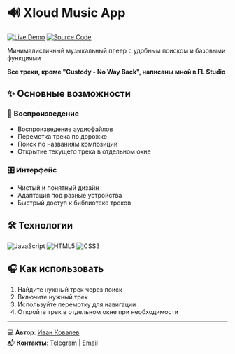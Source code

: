# 🔊 Xloud Music App

[![Live Demo](https://img.shields.io/badge/-ДЕМО-1DB954?style=for-the-badge&logo=spotify&logoColor=white)](https://ivkovalevv.github.io/xloudmusicapp/)
[![Source Code](https://img.shields.io/badge/-КОД-181717?style=for-the-badge&logo=github&logoColor=white)](https://github.com/ivkovalevv/xloudmusicapp)

Минималистичный музыкальный плеер с удобным поиском и базовыми функциями

**Все треки, кроме "Custody - No Way Back", написаны мной в FL Studio**

## ✨ Основные возможности

### 🎵 Воспроизведение
- Воспроизведение аудиофайлов
- Перемотка трека по дорожке
- Поиск по названиям композиций
- Открытие текущего трека в отдельном окне

### 🎛 Интерфейс
- Чистый и понятный дизайн
- Адаптация под разные устройства
- Быстрый доступ к библиотеке треков

## 🛠 Технологии

![JavaScript](https://img.shields.io/badge/-JavaScript-F7DF1E?style=for-the-badge&logo=javascript&logoColor=black)
![HTML5](https://img.shields.io/badge/-HTML5-E34F26?style=for-the-badge&logo=html5&logoColor=white)
![CSS3](https://img.shields.io/badge/-CSS3-1572B6?style=for-the-badge&logo=css3&logoColor=white)

## 🎧 Как использовать

1. Найдите нужный трек через поиск
2. Включите нужный трек
3. Используйте перемотку для навигации
4. Откройте трек в отдельном окне при необходимости

---

💻 **Автор**: [Иван Ковалев](https://kovalev-site.ru)  
📬 **Контакты**: [Telegram](https://t.me/x_kovalev) | [Email](mailto:ivkovalevv@gmail.ru)
